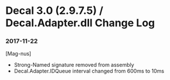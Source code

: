 # Decal 3.0 (2.9.7.5) / Decal.Adapter.dll Change Log
### 2017-11-22
[Mag-nus]
* Strong-Named signature removed from assembly
* Decal.Adapter.IDQueue interval changed from 600ms to 10ms